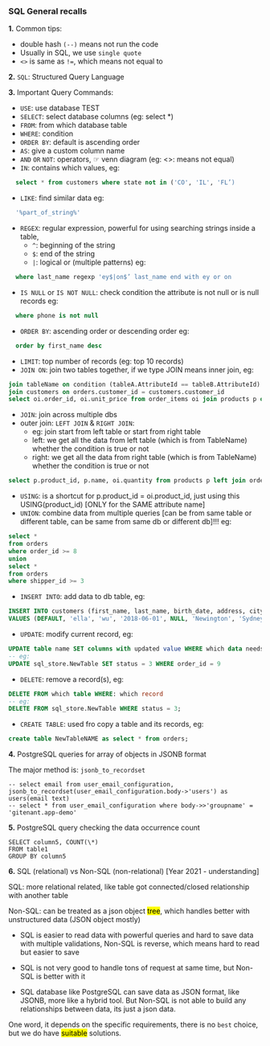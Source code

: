 ### SQL General recalls

<b>1.</b> Common tips:

- double hash `(--)` means not run the code
- Usually in SQL, we use `single quote`
- `<>` is same as `!=`, which means not equal to

<b>2.</b> `SQL`: Structured Query Language

<b>3.</b> Important Query Commands:

- `USE`: use database TEST
- `SELECT`: select database columns (eg: select \*)
- `FROM`: from which database table
- `WHERE`: condition
- `ORDER BY`: default is ascending order
- `AS`: give a custom column name
- `AND` `OR` `NOT`: operators, ☞ venn diagram (eg: <>: means not equal)
- `IN`: contains which values, eg:

```sql
  select * from customers where state not in ('CO', 'IL', 'FL’)
```

- `LIKE`: find similar data eg:

```sql
  '%part_of_string%'
```

- `REGEX`: regular expression, powerful for using searching strings inside a table,
  - `^`: beginning of the string
  - `$`: end of the string
  - `|`: logical or (multiple patterns)
    eg:

```sql
  where last_name regexp 'ey$|on$’ last_name end with ey or on
```

- `IS NULL` or `IS NOT NULL`: check condition the attribute is not null or is null records eg:

```sql
  where phone is not null
```

- `ORDER BY`: ascending order or descending order eg:

```sql
  order by first_name desc
```

- `LIMIT`: top number of records (eg: top 10 records)
- `JOIN ON`: join two tables together, if we type JOIN means inner join, eg:

```sql
join tableName on condition (tableA.AttributeId == tableB.AttributeId)
join customers on orders.customer_id = customers.customer_id
select oi.order_id, oi.unit_price from order_items oi join products p on p.product_id = oi.product_id
```

- `JOIN`: join across multiple dbs
- outer join: `LEFT JOIN` & `RIGHT JOIN`:
  - eg: join start from left table or start from right table
  - left: we get all the data from left table (which is from TableName) whether the condition is true or not
  - right: we get all the data from right table (which is from TableName) whether the condition is true or not

```sql
select p.product_id, p.name, oi.quantity from products p left join order_items oi on p.product_id = oi.product_id
```

- `USING`: is a shortcut for p.product_id = oi.product_id, just using this USING(product_id) [ONLY for the SAME attribute name]
- `UNION`: combine data from multiple queries [can be from same table or different table, can be same from same db or different db]!!! eg:

```sql
select *
from orders
where order_id >= 8
union
select *
from orders
where shipper_id >= 3
```

- `INSERT INTO`: add data to db table, eg:

```sql
INSERT INTO customers (first_name, last_name, birth_date, address, city, state)
VALUES (DEFAULT, 'ella', 'wu', '2018-06-01', NULL, 'Newington', 'Sydney', 'CA', '10000')
```

- `UPDATE`: modify current record, eg:

```sql
UPDATE table name SET columns with updated value WHERE which data needs to be updated
-- eg:
UPDATE sql_store.NewTable SET status = 3 WHERE order_id = 9
```

- `DELETE`: remove a record(s), eg:

```sql
DELETE FROM which table WHERE: which record
-- eg:
DELETE FROM sql_store.NewTable WHERE status = 3;
```

- `CREATE TABLE`: used fro copy a table and its records, eg:

```sql
create table NewTableNAME as select * from orders;
```

<b>4.</b> PostgreSQL queries for array of objects in JSONB format

The major method is: `jsonb_to_recordset`

```
-- select email from user_email_configuration, jsonb_to_recordset(user_email_configuration.body->'users') as users(email text)
-- select * from user_email_configuration where body->>'groupname' = 'gitenant.app-demo'
```

<b>5.</b> PostgreSQL query checking the data occurrence count

```
SELECT column5, COUNT(\*)
FROM table1
GROUP BY column5
```

<b>6.</b> SQL (relational) vs Non-SQL (non-relational) [Year 2021 - understanding]

SQL: more relational related, like table got connected/closed relationship with another table

Non-SQL: can be treated as a json object <mark>tree</mark>, which handles better with unstructured data (JSON object mostly)

- SQL is easier to read data with powerful queries and hard to save data with multiple validations, Non-SQL is reverse, which means hard to read but easier to save

- SQL is not very good to handle tons of request at same time, but Non-SQL is better with it

- SQL database like PostgreSQL can save data as JSON format, like JSONB, more like a hybrid tool. But Non-SQL is not able to build any relationships between data, its just a json data.

One word, it depends on the specific requirements, there is no `best` choice, but we do have <mark>suitable</mark> solutions.
